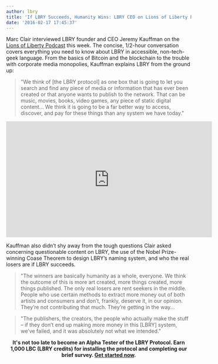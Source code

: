 ```yaml
---
author: lbry
title: 'If LBRY Succeeds, Humanity Wins: LBRY CEO on Lions of Liberty Podcast'
date: '2016-02-17 17:45:37'
---
```


Marc Clair interviewed LBRY founder and CEO Jeremy Kauffman on the [Lions of Liberty Podcast](http://lionsofliberty.com/2016/02/17/185/) this week. The concise, 1/2-hour conversation covers everything you need to know about LBRY in accessible, non-tech-geek language. From the basics of Bitcoin and the blockchain to the trouble with corporate media monopolies, Kauffman explains LBRY from the ground up:
>"We think of [the LBRY protocol] as one box that is going to let you search and find any piece of media or information that has ever been created or that anyone wants to publish to the network. That can be music, movies, books, video games, any piece of static digital content… We think it is going to be a far better way to access, discover, and pay for these things than any system we have today."
<p style="text-align: center;"><iframe width="560" height="315" src="https://www.youtube.com/embed/9LavXUvcQfw?rel=0" frameborder="0" allowfullscreen></iframe></p>
Kauffman also didn’t shy away from the tough questions Clair asked concerning questionable content on LBRY, the use of the Nobel Prize-winning Coase Theorem to design LBRY’s naming system, and who the real losers are if LBRY succeeds.

>"The winners are basically humanity as a whole, everyone. We think the outcome of this is more art created, more things created, more things published. The only real losers are rent seekers in the middle. People who use certain methods to extract more money out of both artists and consumers and don’t, frankly, deserve it, in our opinion. They’re not contributing that much. They’re getting in the way...

>"The publishers, the creators, the people who actually make the stuff – if they don’t end up making more money in this [LBRY] system, we’ve failed, and it was absolutely not what we intended."

**<p style="text-align: center;">It's not too late to become an Alpha Tester of the LBRY Protocol. Earn 1,000 LBC (LBRY credits) for installing the protocol and completing our brief survey. [Get started now](https://lbry.io/get).</p>**